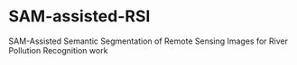 # SAM-assisted-RSI
SAM-Assisted Semantic Segmentation of Remote Sensing Images for River Pollution Recognition work

